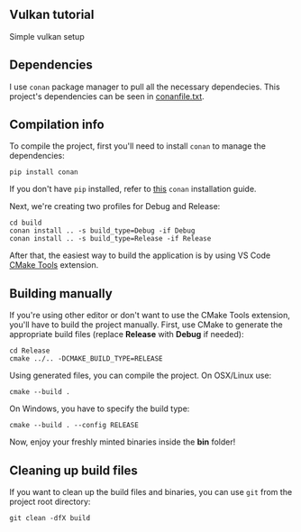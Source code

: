 ## Vulkan tutorial

Simple vulkan setup

## Dependencies

I use `conan` package manager to pull all the necessary dependecies. This project's dependencies can be seen in [conanfile.txt](./conanfile.txt).

## Compilation info

To compile the project, first you'll need to install `conan` to manage the dependencies:

```
pip install conan
```

If you don't have `pip` installed, refer to [this](https://docs.conan.io/en/latest/installation.html) `conan` installation guide.

Next, we're creating two profiles for Debug and Release:

```
cd build
conan install .. -s build_type=Debug -if Debug
conan install .. -s build_type=Release -if Release
```

After that, the easiest way to build the application is by using VS Code [CMake Tools](https://marketplace.visualstudio.com/items?itemName=ms-vscode.cmake-tools) extension.

## Building manually

If you're using other editor or don't want to use the CMake Tools extension, you'll have to build the project manually.
First, use CMake to generate the appropriate build files (replace **Release** with **Debug** if needed):

```
cd Release
cmake ../.. -DCMAKE_BUILD_TYPE=RELEASE
```

Using generated files, you can compile the project. On OSX/Linux use:

```
cmake --build .
```

On Windows, you have to specify the build type:

```
cmake --build . --config RELEASE
```

Now, enjoy your freshly minted binaries inside the **bin** folder!

## Cleaning up build files

If you want to clean up the build files and binaries, you can use `git` from the project root directory:

```
git clean -dfX build
```
